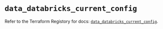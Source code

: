# `data_databricks_current_config`

Refer to the Terraform Registory for docs: [`data_databricks_current_config`](https://registry.terraform.io/providers/databricks/databricks/1.31.1/docs/data-sources/current_config).

